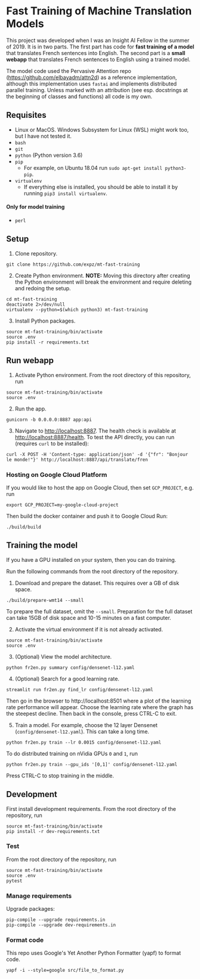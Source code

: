 # Fast Training of Machine Translation Models

This project was developed when I was an Insight AI Fellow in the summer of 2019. It is in two parts. The first part has code for __fast training of a model__ that translates French sentences into English. The second part is a __small webapp__ that translates French sentences to English using a trained model.

The model code used the Pervasive Attention repo (https://github.com/elbayadm/attn2d) as a reference implementation, although this implementation uses `fastai` and implements distributed parallel training. Unless marked with an attribution (see esp. docstrings at the beginning of classes and functions) all code is my own.

## Requisites

- Linux or MacOS. Windows Subsystem for Linux (WSL) might work too, but I have not tested it.
- `bash`
- `git`
- `python` (Python version 3.6)
- `pip`
  * For example, on Ubuntu 18.04 run `sudo apt-get install python3-pip`.
- `virtualenv`
  * If everything else is installed, you should be able to install it by running `pip3 install virtualenv`.

#### Only for model training

- `perl`

## Setup

1. Clone repository.
```
git clone https://github.com/expz/mt-fast-training
```

2. Create Python environment. __NOTE:__ Moving this directory after creating the Python environment will break the environment and require deleting and redoing the setup.
```
cd mt-fast-training
deactivate 2>/dev/null
virtualenv --python=$(which python3) mt-fast-training
```

3. Install Python packages.
```
source mt-fast-training/bin/activate
source .env
pip install -r requirements.txt
```

## Run webapp

1. Activate Python environment. From the root directory of this repository, run
```
source mt-fast-training/bin/activate
source .env
```

2. Run the app.
```
gunicorn -b 0.0.0.0:8887 app:api
```

3. Navigate to [http://localhost:8887](http://localhost:8887). The health check is available at [http://localhost:8887/health](http://localhost:8887/health). To test the API directly, you can run (requires `curl` to be installed):
```
curl -X POST -H 'Content-type: application/json' -d '{"fr": "Bonjour le monde!"}' http://localhost:8887/api/translate/fren
```

### Hosting on Google Cloud Platform

If you would like to host the app on Google Cloud, then set `GCP_PROJECT`, e.g. run
```
export GCP_PROJECT=my-google-cloud-project
```
Then build the docker container and push it to Google Cloud Run:
```
./build/build
```

## Training the model

If you have a GPU installed on your system, then you can do training.

Run the following commands from the root directory of the repository.

1. Download and prepare the dataset. This requires over a GB of disk space.
```
./build/prepare-wmt14 --small
```
To prepare the full dataset, omit the `--small`. Preparation for the full dataset can take 15GB of disk space and 10-15 minutes on a fast computer. 

2. Activate the virtual environment if it is not already activated.
```
source mt-fast-training/bin/activate
source .env
```

3. (Optional) View the model architecture.
```
python fr2en.py summary config/densenet-l12.yaml
```

4. (Optional) Search for a good learning rate.
```
streamlit run fr2en.py find_lr config/densenet-l12.yaml
```
Then go in the browser to http://localhost:8501 where a plot of the learning rate performance will appear. Choose the learning rate where the graph has the steepest decline. Then back in the console, press CTRL-C to exit.

5. Train a model. For example, choose the 12 layer Densenet (`config/densenet-l12.yaml`). This can take a long time.
```
python fr2en.py train --lr 0.0015 config/densenet-l12.yaml
```
To do distributed training on nVidia GPUs `0` and `1`, run
```
python fr2en.py train --gpu_ids '[0,1]' config/densenet-l12.yaml
```
Press CTRL-C to stop training in the middle.

## Development

First install development requirements. From the root directory of the repository, run
```
source mt-fast-training/bin/activate
pip install -r dev-requirements.txt
```

### Test

From the root directory of the repository, run
```
source mt-fast-training/bin/activate
source .env
pytest
```

### Manage requirements

Upgrade packages:
```
pip-compile --upgrade requirements.in
pip-compile --upgrade dev-requirements.in
```

### Format code

This repo uses Google's Yet Another Python Formatter (yapf) to format code.
```
yapf -i --style=google src/file_to_format.py
```
